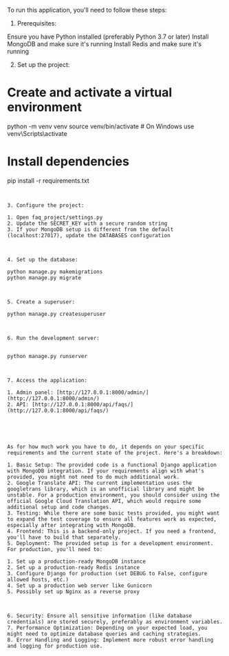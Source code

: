 To run this application, you'll need to follow these steps:

1. Prerequisites:

Ensure you have Python installed (preferably Python 3.7 or later)
 Install MongoDB and make sure it's running
 Install Redis and make sure it's running


2. Set up the project:

# Create and activate a virtual environment
python -m venv venv
source venv/bin/activate  # On Windows use venv\Scripts\activate

# Install dependencies
pip install -r requirements.txt
```


3. Configure the project:

1. Open faq_project/settings.py
2. Update the SECRET_KEY with a secure random string
3. If your MongoDB setup is different from the default (localhost:27017), update the DATABASES configuration



4. Set up the database:

python manage.py makemigrations
python manage.py migrate



5. Create a superuser:

python manage.py createsuperuser



6. Run the development server:


python manage.py runserver



7. Access the application:

1. Admin panel: [http://127.0.0.1:8000/admin/](http://127.0.0.1:8000/admin/)
2. API: [http://127.0.0.1:8000/api/faqs/](http://127.0.0.1:8000/api/faqs/)





As for how much work you have to do, it depends on your specific requirements and the current state of the project. Here's a breakdown:

1. Basic Setup: The provided code is a functional Django application with MongoDB integration. If your requirements align with what's provided, you might not need to do much additional work.
2. Google Translate API: The current implementation uses the googletrans library, which is an unofficial library and might be unstable. For a production environment, you should consider using the official Google Cloud Translation API, which would require some additional setup and code changes.
3. Testing: While there are some basic tests provided, you might want to expand the test coverage to ensure all features work as expected, especially after integrating with MongoDB.
4. Frontend: This is a backend-only project. If you need a frontend, you'll have to build that separately.
5. Deployment: The provided setup is for a development environment. For production, you'll need to:

1. Set up a production-ready MongoDB instance
2. Set up a production-ready Redis instance
3. Configure Django for production (set DEBUG to False, configure allowed hosts, etc.)
4. Set up a production web server like Gunicorn
5. Possibly set up Nginx as a reverse proxy



6. Security: Ensure all sensitive information (like database credentials) are stored securely, preferably as environment variables.
7. Performance Optimization: Depending on your expected load, you might need to optimize database queries and caching strategies.
8. Error Handling and Logging: Implement more robust error handling and logging for production use.
